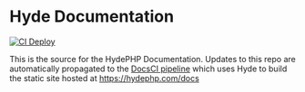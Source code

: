 # Hyde Documentation
[![CI Deploy](https://github.com/hydephp/docs/actions/workflows/deploy.yml/badge.svg)](https://github.com/hydephp/docs/actions/workflows/deploy.yml)

This is the source for the HydePHP Documentation. Updates to this repo are automatically propagated to the [DocsCI pipeline](https://github.com/hydephp/DocsCI) which uses Hyde to build the static site hosted at
https://hydephp.com/docs
